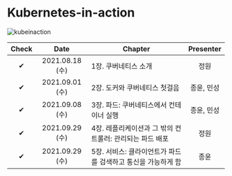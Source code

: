 # Kubernetes-in-action
![kubeinaction](https://user-images.githubusercontent.com/41745717/132219794-77ffa66c-7924-459e-8dbe-112bd14743dc.jpeg)


|Check|Date|Chapter|Presenter|
|:--:|:--:|--|:--:|
|✔|2021.08.18 (수)|1장. 쿠버네티스 소개|정원|
|✔|2021.09.01 (수)|2장. 도커와 쿠버네티스 첫걸음|종윤, 민성|
|✔|2021.09.08 (수)|3장. 파드: 쿠버네티스에서 컨테이너 실행|종윤, 민성|
|✔|2021.09.29 (수)|4장. 레플리케이션과 그 밖의 컨트롤러: 관리되는 파드 배포|정원|
|✔|2021.09.29 (수)|5장. 서비스: 클라이언트가 파드를 검색하고 통신을 가능하게 함|종윤|
